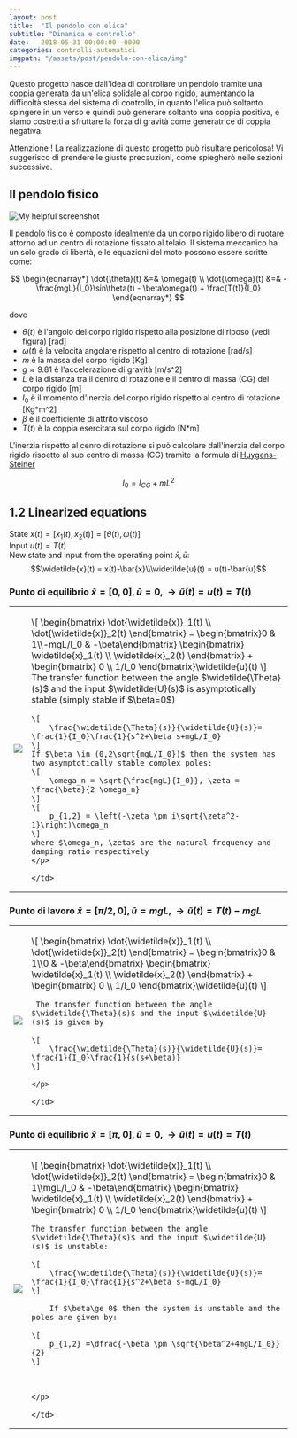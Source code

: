 ```yaml
---
layout: post
title:  "Il pendolo con elica"
subtitle: "Dinamica e controllo"
date:   2018-05-31 00:00:00 -0000
categories: controlli-automatici
imgpath: "/assets/post/pendolo-con-elica/img"
---
```


Questo progetto nasce dall'idea di controllare un pendolo tramite una coppia generata da un'elica solidale al corpo rigido, aumentando la difficoltà stessa del sistema di controllo, in quanto l'elica può soltanto spingere in un verso e quindi può generare soltanto una coppia positiva, e siamo costretti a sfruttare la forza di gravità come generatrice di coppia negativa.

Attenzione ! La realizzazione di questo progetto può risultare pericolosa! Vi suggerisco di prendere le giuste precauzioni, come spiegherò nelle sezioni successive.


## Il pendolo fisico

![My helpful screenshot]({{page.imgpath}}/physical_pendulum.jpg)

Il pendolo fisico è composto idealmente da un corpo rigido libero di ruotare attorno ad un centro di rotazione fissato al telaio. Il sistema meccanico ha un solo grado di libertà, e le equazioni del moto possono essere scritte come:

  $$
  \begin{eqnarray*}
      \dot{\theta}(t) &=& \omega(t) \\
      \dot{\omega}(t) &=& - \frac{mgL}{I_0}\sin\theta(t) - \beta\omega(t) + \frac{T(t)}{I_0}
  \end{eqnarray*}
   $$

dove

* $\theta(t)$ è l'angolo del corpo rigido rispetto alla posizione di riposo (vedi figura) [rad]
* $\omega(t)$ è la velocità angolare rispetto al centro di rotazione [rad/s]
* $m$ è la massa del corpo rigido [Kg]
* $g \approx 9.81$ è l'accelerazione di gravità [m/s^2]
* $L$ è la distanza tra il centro di rotazione e il centro di massa (CG) del corpo rigido [m]
* $I_{0}$ è il momento d'inerzia del corpo rigido rispetto al centro di rotazione [Kg*m^2]
* $\beta$ è il coefficiente di attrito viscoso
* $T(t)$ è la coppia esercitata sul corpo rigido [N*m]

L'inerzia rispetto al cenro di rotazione si può calcolare dall'inerzia del corpo rigido rispetto al suo centro di massa (CG) tramite la formula di [Huygens-Steiner](https://en.wikipedia.org/wiki/Parallel_axis_theorem)

$$I_0 = I_{CG} + mL^2$$

## 1.2 Linearized equations

State $x(t) = [x_1(t), x_2(t)] = [\theta(t), \omega(t)]$<br>
Input $u(t) = T(t)$ <br>
New state and input from the operating point $\bar{x}, \bar{u}$: 
$$\widetilde{x}(t) = x(t)-\bar{x}\\\widetilde{u}(t) = u(t)-\bar{u}$$


### Punto di equilibrio $\bar{x}=[0,0], \bar{u}=0,  \rightarrow \widetilde{u}(t)=u(t)=T(t)$



<table width="700" border="0">
  <tr>
    <td><img src="{{page.imgpath}}/pendulum_op_0_0.jpg"/></td>
    <td>
    <p>
    \[ \begin{bmatrix} \dot{\widetilde{x}}_1(t) \\ \dot{\widetilde{x}}_2(t) \end{bmatrix} =
       \begin{bmatrix}0 & 1\\-mgL/I_0 & -\beta\end{bmatrix} \begin{bmatrix} \widetilde{x}_1(t) \\ \widetilde{x}_2(t) \end{bmatrix} +
       \begin{bmatrix} 0 \\ 1/I_0 \end{bmatrix}\widetilde{u}(t)
    \]
    The transfer function between the angle $\widetilde{\Theta}(s)$ and the input $\widetilde{U}(s)$ is asymptotically stable (simply stable if $\beta=0$)
    
    \[ 
    	\frac{\widetilde{\Theta}(s)}{\widetilde{U}(s)}= \frac{1}{I_0}\frac{1}{s^2+\beta s+mgL/I_0}
    \]
    If $\beta \in (0,2\sqrt{mgL/I_0})$ then the system has two asymptotically stable complex poles:
    \[
    	\omega_n = \sqrt{\frac{mgL}{I_0}}, \zeta = \frac{\beta}{2 \omega_n}
    \]
    \[
    	p_{1,2} = \left(-\zeta \pm i\sqrt{\zeta^2-1}\right)\omega_n
    \]
    where $\omega_n, \zeta$ are the natural frequency and damping ratio respectively
    </p>
    
    </td>
  </tr>
</table>




### Punto di lavoro $\bar{x}=[\pi/2,0], \bar{u}=mgL, \rightarrow \widetilde{u}(t)=T(t)-mgL$


<table width="700" border="0">
  <tr>
    <td><img src="{{page.imgpath}}/pendulum_op_90_0.jpg"/></td>
    <td>
    <p>
    \[ \begin{bmatrix} \dot{\widetilde{x}}_1(t)  \\ \dot{\widetilde{x}}_2(t)  \end{bmatrix} =
       \begin{bmatrix}0 & 1\\0 & -\beta\end{bmatrix} \begin{bmatrix} \widetilde{x}_1(t)  \\ \widetilde{x}_2(t)  \end{bmatrix} +
       \begin{bmatrix} 0 \\ 1/I_0 \end{bmatrix}\widetilde{u}(t)
    \]
    
     The transfer function between the angle $\widetilde{\Theta}(s)$ and the input $\widetilde{U}(s)$ is given by
    
    \[ 
    	\frac{\widetilde{\Theta}(s)}{\widetilde{U}(s)}= \frac{1}{I_0}\frac{1}{s(s+\beta)}
    \]
    
    </p>
    
    </td>
  </tr>
</table>

### Punto di equilibrio $\bar{x}=[\pi,0], \bar{u}=0, \rightarrow \widetilde{u}(t)=u(t)=T(t)$

<table width="700" border="0">
  <tr>
    <td><img src="{{page.imgpath}}/pendulum_op_180_0.jpg"/></td>
    <td>
    <p>
    \[ \begin{bmatrix} \dot{\widetilde{x}}_1(t) \\ \dot{\widetilde{x}}_2(t) \end{bmatrix} =
       \begin{bmatrix}0 & 1\\mgL/I_0 & -\beta\end{bmatrix} \begin{bmatrix} \widetilde{x}_1(t) \\ \widetilde{x}_2(t) \end{bmatrix} +
       \begin{bmatrix} 0 \\ 1/I_0 \end{bmatrix}\widetilde{u}(t)
    \]
    
    The transfer function between the angle $\widetilde{\Theta}(s)$ and the input $\widetilde{U}(s)$ is unstable:
    
    \[ 
    	\frac{\widetilde{\Theta}(s)}{\widetilde{U}(s)}=  \frac{1}{I_0}\frac{1}{s^2+\beta s-mgL/I_0}
    \]
    
        If $\beta\ge 0$ then the system is unstable and the poles are given by:

    \[
    	p_{1,2} =\dfrac{-\beta \pm \sqrt{\beta^2+4mgL/I_0}}{2}
    \]
    
    
    
    </p>

    </td>
  </tr>
</table>
